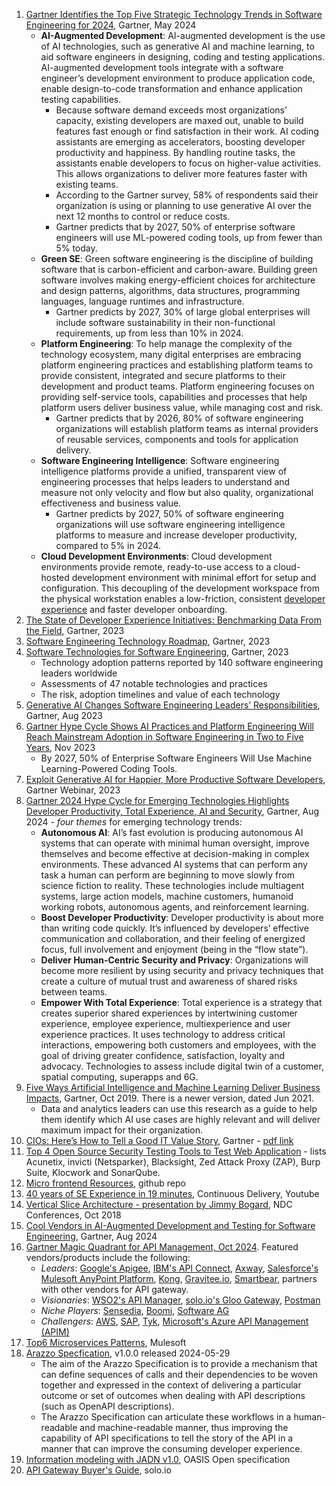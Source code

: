 1. [Gartner Identifies the Top Five Strategic Technology Trends in Software Engineering for 2024](https://www.gartner.com/en/newsroom/press-releases/2024-05-16-gartner-identifies-the-top-five-strategic-technology-trends-in-software-engineering-for-2024), Gartner, May 2024
   - **AI-Augmented Development**: AI-augmented development is the use of AI technologies, such as generative AI and machine learning, to aid software engineers in designing, coding and testing applications. AI-augmented development tools integrate with a software engineer’s development environment to produce application code, enable design-to-code transformation and enhance application testing capabilities.
     - Because software demand exceeds most organizations’ capacity, existing developers are maxed out, unable to build features fast enough or find satisfaction in their work. AI coding assistants are emerging as accelerators, boosting developer productivity and happiness. By handling routine tasks, the assistants enable developers to focus on higher-value activities. This allows organizations to deliver more features faster with existing teams.
     - According to the Gartner survey, 58% of respondents said their organization is using or planning to use generative AI over the next 12 months to control or reduce costs.
     - Gartner predicts that by 2027, 50% of enterprise software engineers will use ML-powered coding tools, up from fewer than 5% today.
   - **Green SE**: Green software engineering is the discipline of building software that is carbon-efficient and carbon-aware. Building green software involves making energy-efficient choices for architecture and design patterns, algorithms, data structures, programming languages, language runtimes and infrastructure.
     - Gartner predicts by 2027, 30% of large global enterprises will include software sustainability in their non-functional requirements, up from less than 10% in 2024.
   - **Platform Engineering**: To help manage the complexity of the technology ecosystem, many digital enterprises are embracing platform engineering practices and establishing platform teams to provide consistent, integrated and secure platforms to their development and product teams. Platform engineering focuses on providing self-service tools, capabilities and processes that help platform users deliver business value, while managing cost and risk.
     - Gartner predicts that by 2026, 80% of software engineering organizations will establish platform teams as internal providers of reusable services, components and tools for application delivery.
   - **Software Engineering Intelligence**: Software engineering intelligence platforms provide a unified, transparent view of engineering processes that helps leaders to understand and measure not only velocity and flow but also quality, organizational effectiveness and business value.
     - Gartner predicts by 2027, 50% of software engineering organizations will use software engineering intelligence platforms to measure and increase developer productivity, compared to 5% in 2024.
   - **Cloud Development Environments**: Cloud development environments provide remote, ready-to-use access to a cloud-hosted development environment with minimal effort for setup and configuration. This decoupling of the development workspace from the physical workstation enables a low-friction, consistent [developer experience](https://www.gartner.com/en/software-engineering/topics/developer-experience) and faster developer onboarding.
1. [The State of Developer Experience Initiatives: Benchmarking Data From the Field](https://emt.gartnerweb.com/ngw/globalassets/en/software-engineering/documents/the-state-of-developer-experience-tnitiatives.pdf), Gartner, 2023
1. [Software Engineering Technology Roadmap](https://emt.gartnerweb.com/ngw/globalassets/en/software-engineering/documents/software-engineering-technology-roadmap.pdf), Gartner, 2023
1. [Software Technologies for Software Engineering](https://www.gartner.com/en/software-engineering/topics/software-architecture-technologies), Gartner, 2023
   - Technology adoption patterns reported by 140 software engineering leaders worldwide
   - Assessments of 47 notable technologies and practices
   - The risk, adoption timelines and value of each technology
1. [Generative AI Changes Software Engineering Leaders’ Responsibilities](https://emt.gartnerweb.com/ngw/globalassets/en/content/documents/generative-ai-changes-software-engineering-leaders_-responsibilities-research.pdf), Gartner, Aug 2023
1. [Gartner Hype Cycle Shows AI Practices and Platform Engineering Will Reach Mainstream Adoption in Software Engineering in Two to Five Years](https://www.gartner.com/en/newsroom/press-releases/2023-11-28-gartner-hype-cycle-shows-ai-practices-and-platform-engineering-will-reach-mainstream-adoption-in-software-engineering-in-two-to-five-years), Nov 2023
   - By 2027, 50% of Enterprise Software Engineers Will Use Machine Learning-Powered Coding Tools.
1. [Exploit Generative AI for Happier, More Productive Software Developers](), Gartner Webinar, 2023
1. [Gartner 2024 Hype Cycle for Emerging Technologies Highlights Developer Productivity, Total Experience, AI and Security](https://www.gartner.com/en/newsroom/press-releases/2024-08-21-gartner-2024-hype-cycle-for-emerging-technologies-highlights-developer-productivity-total-experience-ai-and-security), Gartner, Aug 2024 - _four themes_ for emerging technology trends:
   - **Autonomous AI**: AI’s fast evolution is producing autonomous AI systems that can operate with minimal human oversight, improve themselves and become effective at decision-making in complex environments. These advanced AI systems that can perform any task a human can perform are beginning to move slowly from science fiction to reality. These technologies include multiagent systems, large action models, machine customers, humanoid working robots, autonomous agents, and reinforcement learning.
   - **Boost Developer Productivity**: Developer productivity is about more than writing code quickly. It’s influenced by developers’ effective communication and collaboration, and their feeling of energized focus, full involvement and enjoyment (being in the “flow state”).
   - **Deliver Human-Centric Security and Privacy**: Organizations will become more resilient by using security and privacy techniques that create a culture of mutual trust and awareness of shared risks between teams.
   - **Empower With Total Experience**: Total experience is a strategy that creates superior shared experiences by intertwining customer experience, employee experience, multiexperience and user experience practices. It uses technology to address critical interactions, empowering both customers and employees, with the goal of driving greater confidence, satisfaction, loyalty and advocacy. Technologies to assess include digital twin of a customer, spatial computing, superapps and 6G.
1. [Five Ways Artificial Intelligence and Machine Learning Deliver Business Impacts](https://emt.gartnerweb.com/ngw/globalassets/en/doc/documents/431403-five-ways-artificial-intelligence-and-machine-learning-deliver-business-impacts.pdf), Gartner, Oct 2019. There is a newer version, dated Jun 2021.
   - Data and analytics leaders can use this research as a guide to help them identify which AI use cases are highly relevant and will deliver maximum impact for their organization.
1. [CIOs: Here’s How to Tell a Good IT Value Story](https://www.gartner.com/en/chief-information-officer/insights/it-value-story), Gartner - [pdf link](https://emt.gartnerweb.com/ngw/globalassets/en/doc/documents/787769-executive-essentials-demonstrate-the-business-value-of-it.pdf)
1. [Top 4 Open Source Security Testing Tools to Test Web Application](https://www.softwaretestinghelp.com/open-source-security-testing-tools/) - lists Acunetix, invicti (Netsparker), Blacksight, Zed Attack Proxy (ZAP), Burp Suite, Klocwork and SonarQube. 
1. [Micro frontend Resources](https://github.com/billyjov/microfrontend-resources), github repo
1. [40 years of SE Experience in 19 minutes](https://www.youtube.com/watch?v=cOcd9UN6w7U), Continuous Delivery, Youtube
1. [Vertical Slice Architecture - presentation by Jimmy Bogard](https://www.youtube.com/watch?v=SUiWfhAhgQw), NDC Conferences, Oct 2018
1. [Cool Vendors in AI-Augmented Development and Testing for Software Engineering](https://www.gartner.com/doc/reprints?id=1-2IJP8MQZ&ct=240815&st=sb), Gartner, Aug 2024
1. [Gartner Magic Quadrant for API Management, Oct 2024](https://www.gartner.com/doc/reprints?id=1-2J3GKA7W&ct=241017&st=sb). Featured vendors/products include the following:
   - *Leaders*: [Google's Apigee](https://cloud.google.com/apigee/), [IBM's API Connect](https://www.ibm.com/products/api-connect), [Axway](https://www.axway.com/en/amplify-api-management), [Salesforce's Mulesoft AnyPoint Platform](), [Kong](https://konghq.com/products/kong-gateway), [Gravitee.io](https://www.gravitee.io/blog/introducing-event-native-api-management), [Smartbear](https://smartbear.com/api-lifecycle/), partners with other vendors for API gateway.
   - *Visionaries*: [WSO2's API Manager](https://apim.docs.wso2.com/en/latest/), [solo.io's Gloo Gateway](https://www.solo.io/products/gloo-gateway/), [Postman]()
   - *Niche Players*: [Sensedia](https://www.sensedia.com.br/produtos/api-management), [Boomi](https://boomi.com/platform/api-management/), [Software AG](https://www.softwareag.com/en_corporate/platform/integration-apis/api-management.html)
   - *Challengers*: [AWS](https://aws.amazon.com/api-gateway/), [SAP](https://help.sap.com/docs/integration-suite#develop_task-api-management), [Tyk](https://tyk.io/api-product-management/), [Microsoft's Azure API Management (APIM)]()
1. [Top6 Microservices Patterns](https://www.mulesoft.com/lp/whitepaper/api/top-microservices-patterns), Mulesoft
1. [Arazzo Specfication](https://spec.openapis.org/arazzo/latest.html), v1.0.0 released 2024-05-29
   - The aim of the Arazzo Specification is to provide a mechanism that can define sequences of calls and their dependencies to be woven together and expressed in the context of delivering a particular outcome or set of outcomes when dealing with API descriptions (such as OpenAPI descriptions).
   - The Arazzo Specification can articulate these workflows in a human-readable and machine-readable manner, thus improving the capability of API specifications to tell the story of the API in a manner that can improve the consuming developer experience.
1. [Information modeling with JADN v1.0](https://docs.oasis-open.org/openc2/imjadn/v1.0/imjadn-v1.0.html), OASIS Open specification
1. [API Gateway Buyer's Guide](https://www.solo.io/resources/ebook/api-gateway-buyers-guide/pdf/), solo.io

